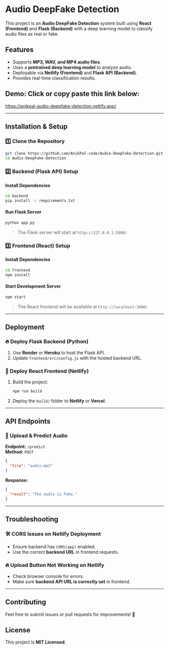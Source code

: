 # Audio DeepFake Detection

This project is an **Audio DeepFake Detection** system built using **React (Frontend)** and **Flask (Backend)** with a deep learning model to classify audio files as real or fake.

## Features
- Supports **MP3, WAV, and MP4 audio files**.
- Uses a **pretrained deep learning model** to analyze audio.
- Deployable via **Netlify (Frontend)** and **Flask API (Backend)**.
- Provides real-time classification results.

## Demo: Click or copy paste this link below:
https://anikpal-audio-deepfake-detection.netlify.app/

---
## Installation & Setup

### 1️⃣ Clone the Repository
```bash
git clone https://github.com/AnikPal-code/Audio-DeepFake-Detection.git
cd Audio-DeepFake-Detection
```

### 2️⃣ Backend (Flask API) Setup

#### Install Dependencies
```bash
cd backend
pip install -r requirements.txt
```

#### Run Flask Server
```bash
python app.py
```
> The Flask server will start at `http://127.0.0.1:5000/`

### 3️⃣ Frontend (React) Setup

#### Install Dependencies
```bash
cd frontend
npm install
```

#### Start Development Server
```bash
npm start
```
> The React frontend will be available at `http://localhost:3000/`

---
## Deployment

### 🔥 Deploy Flask Backend (Python)
1. Use **Render** or **Heroku** to host the Flask API.
2. Update `frontend/src/config.js` with the hosted backend URL.

### 🚀 Deploy React Frontend (Netlify)
1. Build the project:
   ```bash
   npm run build
   ```
2. Deploy the `build/` folder to **Netlify** or **Vercel**.

---
## API Endpoints

### 🔹 Upload & Predict Audio
**Endpoint:** `/predict`  
**Method:** `POST`
```json
{
  "file": "audio.mp3"
}
```
**Response:**
```json
{
  "result": "The audio is Fake."
}
```

---
## Troubleshooting

### 🛠 CORS Issues on Netlify Deployment
- Ensure backend has `CORS(app)` enabled.
- Use the correct **backend URL** in frontend requests.

### 🔥 Upload Button Not Working on Netlify
- Check browser console for errors.
- Make sure **backend API URL is correctly set** in frontend.

---
## Contributing
Feel free to submit issues or pull requests for improvements! 🎯

## License
This project is **MIT Licensed**.

